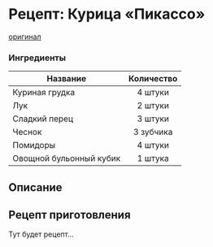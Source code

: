 # Рецепт: Курица «Пикассо»
[оригинал](https://eda.ru/recepty/osnovnye-blyuda/kurica-pikasso-25902)

### Ингредиенты
| Название        	| Количество  |
| -------------   	            |:-----------------:|
| Куриная грудка  	| 4 штуки 		|
| Лук 	| 2 штуки      	|
| Сладкий перец	| 3 штуки     	|
| Чеснок	| 3 зубчика     	|
| Помидоры	| 4 штуки      	|
| Овощной бульонный кубик | 1 штука     	|

## Описание


## Рецепт приготовления
Тут будет рецепт...
